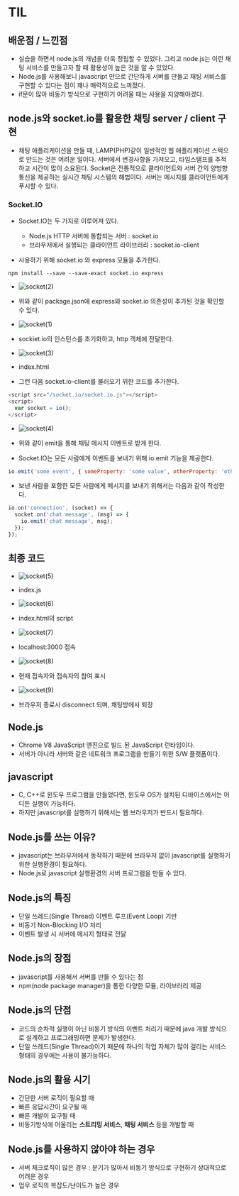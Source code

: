 # TIL 

## 배운점 / 느낀점
- 실습을 하면서 node.js의 개념을 더욱 정립할 수 있었다. 그리고 node.js는 이런 채팅 서비스를 만들고자 할 때 활용성이 높은 것을 알 수 있었다.
- Node.js를 사용해보니 javascript 만으로 간단하게 서버를 만들고 채팅 서비스를 구현할 수 있다는 점이 꽤나 매력적으로 느껴졌다.
- if문이 많아 비동기 방식으로 구현하기 어려울 때는 사용을 지양해야겠다.

## node.js와 socket.io를 활용한 채팅 server / client 구현

- 채팅 애플리케이션을 만들 때, LAMP(PHP)같이 일반적인 웹 애플리케이션 스택으로 만드는 것은 어려운 일이다. 서버에서 변경사항을 가져오고, 타임스탬프를 추적하고 시간이 많이 소요된다.
Socket은 전통적으로 클라이언트와 서버 간의 양방향 통신을 제공하는 실시간 채팅 시스템의 해법이다. 서버는 메시지를 클라이언트에게 푸시할 수 있다.

### Socket.IO
- Socket.IO는 두 가지로 이루어져 있다.
	- Node.js HTTP 서버에 통합되는 서버 : socket.io
	- 브라우저에서 실행되는 클라이언트 라이브러리 : socket.io-client

- 사용하기 위해 socket.io 와 express 모듈을 추가한다.
```
npm install --save --save-exact socket.io express
```

- ![socket(2)](https://user-images.githubusercontent.com/92859179/174125599-d8e6a786-fb17-471b-a3ae-dbf5380f7324.jpg)

- 위와 같이 package.json에 express와 socket.io 의존성이 추가된 것을 확인할 수 있다.

- ![socket(1)](https://user-images.githubusercontent.com/92859179/174125538-3207f961-917d-4a6a-bd5d-06be6175fa5b.jpg)

- sockiet.io의 인스턴스를 초기화하고, http 객체에 전달한다.

- ![socket(3)](https://user-images.githubusercontent.com/92859179/174125664-65d0ef90-6401-40bb-81eb-8f5d78566f54.jpg)

- index.html
- 그런 다음 socket.io-client를 불러오기 위한 코드를 추가한다.
```javascript
<script src="/socket.io/socket.io.js"></script>
<script>
  var socket = io();
</script>
```

- ![socket(4)](https://user-images.githubusercontent.com/92859179/174125673-aa652b05-43ce-4d47-9e37-d56eafa4ad6c.jpg)

- 위와 같이 emit을 통해 채팅 메시지 이벤트로 받게 한다.
- Socket.IO는 모든 사람에게 이벤트를 보내기 위해 io.emit 기능을 제공한다.
```javascript
io.emit('some event', { someProperty: 'some value', otherProperty: 'other value' }); 
```
- 보낸 사람을 포함한 모든 사람에게 메시지를 보내기 위해서는 다음과 같이 작성한다.
```javascript
io.on('connection', (socket) => {
  socket.on('chat message', (msg) => {
    io.emit('chat message', msg);
  });
});
```

## 최종 코드

- ![socket(5)](https://user-images.githubusercontent.com/92859179/174125692-428776fc-698c-4bcf-83c7-67c2ff4d8f54.jpg)
- index.js
- ![socket(6)](https://user-images.githubusercontent.com/92859179/174125702-a1860091-420e-4a69-bae2-f9136dfac49f.jpg)
- index.html의 script

- ![socket(7)](https://user-images.githubusercontent.com/92859179/174125718-cbe51f68-67ec-4ab7-86b8-49f075c78e0a.jpg)
- localhost:3000 접속

- ![socket(8)](https://user-images.githubusercontent.com/92859179/174125765-6c286d09-cc93-4058-ba7a-d59c2c7ffcc3.jpg)
- 현재 접속자와 접속자의 참여 표시

- ![socket(9)](https://user-images.githubusercontent.com/92859179/174125774-a41c15fb-a9be-4185-a041-0f30796ff253.jpg)
- 브라우저 종료시 disconnect 되며, 채팅방에서 퇴장

## Node.js

- Chrome V8 JavaScript 엔진으로 빌드 된 JavaScript 런타임이다.
- 서버가 아니라 서버와 같은 네트워크 프로그램을 만들기 위한 S/W 플랫폼이다.

## javascript

- C, C++로 윈도우 프로그램을 만들었다면, 윈도우 OS가 설치된 디바이스에서는 어디든 실행이 가능하다.
- 하지만 javascript를 실행하기 위해서는 웹 브라우저가 반드시 필요하다.

## Node.js를 쓰는 이유?

- javascript는 브라우저에서 동작하기 때문에 브라우저 없이 javascript를 실행하기 위한 실행환경이 필요하다.
- Node.js로 javascript 실행환경의 서버 프로그램을 만들 수 있다.

## Node.js의 특징

- 단일 쓰레드(Single Thread) 이벤트 루프(Event Loop) 기반
- 비동기 Non-Blocking I/O 처리
- 이벤트 발생 시 서버에 메시지 형태로 전달

## Node.js의 장점

- javascript를 사용해서 서버를 만들 수 있다는 점
- npm(node package manager)을 통한 다양한 모듈, 라이브러리 제공

## Node.js의 단점

- 코드의 순차적 실행이 아닌 비동기 방식의 이벤트 처리기 때문에 java 개발 방식으로 설계하고 프로그래밍하면 문제가 발생한다.
- 단일 쓰레드(Single Thread)이기 때문에 하나의 작업 자체가 많이 걸리는 서비스 형태의 경우에는 사용이 불가능하다.

## Node.js의 활용 시기

- 간단한 서버 로직이 필요할 때
- 빠른 응답시간이 요구될 때
- 빠른 개발이 요구될 때
- 비동기방식에 어울리는 **스트리밍 서비스**, **채팅 서비스** 등을 개발할 때

## Node.js를 사용하지 않아야 하는 경우

- 서버 체크로직이 많은 경우 : 분기가 많아서 비동기 방식으로 구현하기 상대적으로 어려운 경우
- 업무 로직의 복잡도/난이도가 높은 경우